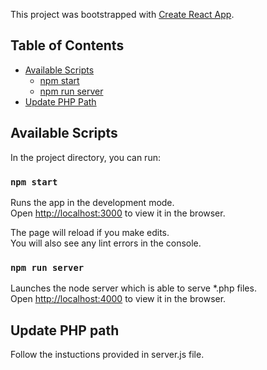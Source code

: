 This project was bootstrapped with [Create React App](https://github.com/facebookincubator/create-react-app).

## Table of Contents

- [Available Scripts](#available-scripts)
  - [npm start](#npm-start)
  - [npm run server](#npm-run-server)
- [Update PHP Path](#update-php-path)

## Available Scripts

In the project directory, you can run:

### `npm start`

Runs the app in the development mode.<br>
Open [http://localhost:3000](http://localhost:3000) to view it in the browser.

The page will reload if you make edits.<br>
You will also see any lint errors in the console.

### `npm run server`

Launches the node server which is able to serve *.php files.<br>
Open [http://localhost:4000](http://localhost:4000) to view it in the browser.

## Update PHP path

Follow the instuctions provided in server.js file.
